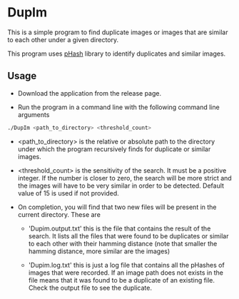
# DupIm

This is a simple program to find duplicate images or images that are similar to each other under a
given directory.<br>

This program uses [pHash](https://phash.org/) library to identify duplicates and similar images.

## Usage

- Download the application from the release page.

- Run the program in a command line with the following command line arguments

```bash
./DupIm <path_to_directory> <threshold_count>
```

- \<path_to_directory> is the relative or absolute path to the directory under which the program
recursively finds for duplicate or similar images.
- \<threshold_count> is the sensitivity of the search. It must be a positive integer. If the number
is closer to zero, the search will be more strict and the images will have to be very similar in order
to be detected. Default value of 15 is used if not provided.
- On completion, you will find that two new files will be present in the current directory. These are

    - 'Dupim.output.txt' this is the file that contains the result of the search. It lists all
    the files that were found to be duplicates or similar to each other with their hamming distance
    (note that smaller the hamming distance, more similar are the images)

    - 'Dupim.log.txt' this is just a log file that contains all the pHashes of images that were
    recorded. If an image path does not exists in the file means that it was found to be a duplicate
    of an existing file. Check the output file to see the duplicate.
